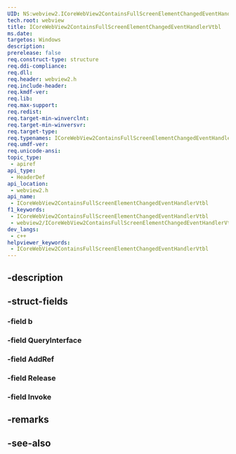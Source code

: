 ```yaml
---
UID: NS:webview2.ICoreWebView2ContainsFullScreenElementChangedEventHandlerVtbl
tech.root: webview
title: ICoreWebView2ContainsFullScreenElementChangedEventHandlerVtbl
ms.date: 
targetos: Windows
description: 
prerelease: false
req.construct-type: structure
req.ddi-compliance: 
req.dll: 
req.header: webview2.h
req.include-header: 
req.kmdf-ver: 
req.lib: 
req.max-support: 
req.redist: 
req.target-min-winverclnt: 
req.target-min-winversvr: 
req.target-type: 
req.typenames: ICoreWebView2ContainsFullScreenElementChangedEventHandlerVtbl
req.umdf-ver: 
req.unicode-ansi: 
topic_type:
 - apiref
api_type:
 - HeaderDef
api_location:
 - webview2.h
api_name:
 - ICoreWebView2ContainsFullScreenElementChangedEventHandlerVtbl
f1_keywords:
 - ICoreWebView2ContainsFullScreenElementChangedEventHandlerVtbl
 - webview2/ICoreWebView2ContainsFullScreenElementChangedEventHandlerVtbl
dev_langs:
 - c++
helpviewer_keywords:
 - ICoreWebView2ContainsFullScreenElementChangedEventHandlerVtbl
---
```


## -description

## -struct-fields

### -field b

### -field QueryInterface

### -field AddRef

### -field Release

### -field Invoke

## -remarks

## -see-also

